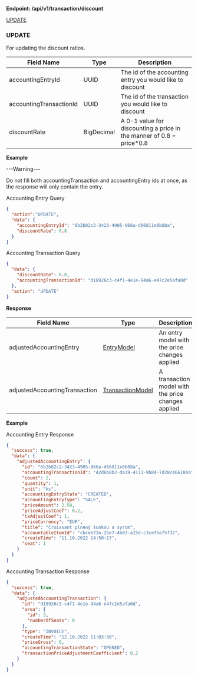 **Endpoint: /api/v1/transaction/discount**

[UPDATE](#UPDATE)

### UPDATE

For updating the discount ratios.

| Field Name              | Type       | Description                                                           |
|-------------------------|------------|-----------------------------------------------------------------------|
| accountingEntryId       | UUID       | The id of the accounting entry you would like to discount             |
| accountingTransactionId | UUID       | The id of the transaction you would like to discount                  |
| discountRate            | BigDecimal | A 0-1 value for discounting a price in the manner of 0.8 = price*0.8  |

**Example**

---Warning---

Do not fill both accountingTransaction and accountingEntry ids at once, as the response will only contain the entry.

Accounting Entry Query
```json
{
  "action":"UPDATE",
  "data": {
    "accountingEntryId": "6b2b82c2-3423-4905-966a-d66811e0b88a",
    "discountRate": 0.8
  }
}
```

Accounting Transaction Query
```json
{
  "data": {
    "discountRate": 0.8,
    "accountingTransactionId": "d18926c3-c4f1-4e1e-94a6-e47c2e5afa0d"
  },
  "action": "UPDATE"
}
```
**Response**

| Field Name                    | Type                                        | Description                                        |
|-------------------------------|---------------------------------------------|----------------------------------------------------|
| adjustedAccountingEntry       | [EntryModel](transaction_objects.md#)       | An entry model with the price changes applied      |
| adjustedAccountingTransaction | [TransactionModel](transaction_objects.md#) | A transaction model with the price changes applied |


**Example**

Accounting Entry Response

```json
{
  "success": true,
  "data": {
    "adjustedAccountingEntry": {
      "id": "6b2b82c2-3423-4905-966a-d66811e0b88a",
      "accountingTransactionId": "42d6b8b2-da39-4113-9b84-7d28c466184a",
      "count": 2,
      "quantity": 1,
      "unit": "ks",
      "accountingEntryState": "CREATED",
      "accountingEntryType": "SALE",
      "priceAmount": 2.50,
      "priceAdjustCoef": 0.2,
      "txAdjustCoef": 1,
      "priceCurrency": "EUR",
      "title": "Croissant plnený šunkou a syrom",
      "accountableItemId": "cbceb73a-25e7-4b83-a15d-c3cef5ef5f32",
      "createTime": "11.10.2022 14:50:17",
      "seat": 1
    }
  }
}
```

Accounting Transaction Response

```json
{
  "success": true,
  "data": {
    "adjustedAccountingTransaction": {
      "id": "d18926c3-c4f1-4e1e-94a6-e47c2e5afa0d",
      "area": {
        "id": 3,
        "numberOfSeats": 0
      },
      "type": "INVOICE",
      "createTime": "12.10.2022 11:03:30",
      "priceGross": 0,
      "accountingTransactionState": "OPENED",
      "transactionPriceAdjustmentCoefficient": 0.2
    }
  }
}
```